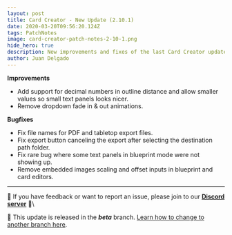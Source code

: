 ```yaml
---
layout: post
title: Card Creator - New Update (2.10.1)
date: 2020-03-20T09:56:20.124Z
tags: PatchNotes
image: card-creator-patch-notes-2-10-1.png
hide_hero: true
description: New improvements and fixes of the last Card Creator update!
author: Juan Delgado
---
```

<!--StartFragment-->

**Improvements**

* Add support for decimal numbers in outline distance and allow smaller values so small text panels looks nicer.
* Remove dropdown fade in & out animations.



**Bugfixes**

* Fix file names for PDF and tabletop export files.
* Fix export button canceling the export after selecting the destination path folder.
* Fix rare bug where some text panels in blueprint mode were not showing up.
* Remove embedded images scaling and offset inputs in blueprint and card editors.

---

📌 If you have feedback or want to report an issue, please join to our **[Discord server](http://discord.gg/pixelatto)** 💬\

📌 This update is released in the ***beta*** branch. [Learn how to change to another branch here](/blog/beta-and-legacy-versions).